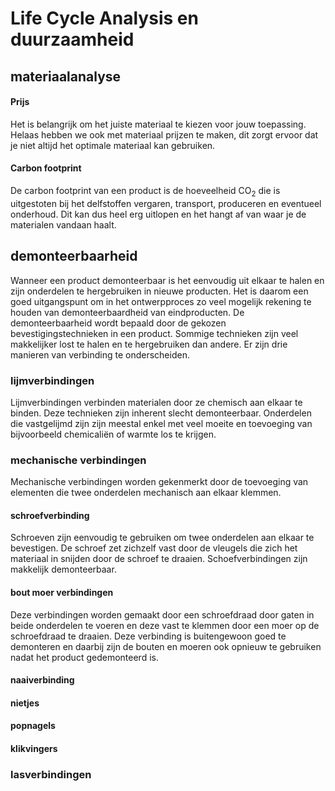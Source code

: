 # Life Cycle Analysis en duurzaamheid 

## materiaalanalyse

#### Prijs
Het is belangrijk om het juiste materiaal te kiezen voor jouw toepassing. 
Helaas hebben we ook met materiaal prijzen te maken, dit zorgt ervoor dat je niet altijd het optimale materiaal kan gebruiken.

#### Carbon footprint
De carbon footprint van een product is de hoeveelheid $\text{CO}_2$ die is uitgestoten bij het delfstoffen vergaren, transport, produceren en eventueel onderhoud.
Dit kan dus heel erg uitlopen en het hangt af van waar je de materialen vandaan haalt.

## demonteerbaarheid
Wanneer een product demonteerbaar is het eenvoudig uit elkaar te halen en zijn onderdelen te hergebruiken in nieuwe producten. Het is daarom een goed uitgangspunt om in het ontwerpproces zo veel mogelijk rekening te houden van demonteerbaardheid van eindproducten. De demonteerbaarheid wordt bepaald door de gekozen bevestigingstechnieken in een product. Sommige technieken zijn veel makkelijker lost te halen en te hergebruiken dan andere. Er zijn drie manieren van verbinding te onderscheiden.
### lijmverbindingen
Lijmverbindingen verbinden materialen door ze chemisch aan elkaar te binden. Deze technieken zijn inherent slecht demonteerbaar. Onderdelen die vastgelijmd zijn zijn meestal enkel met veel moeite en toevoeging van bijvoorbeeld chemicaliën of warmte los te krijgen. 
### mechanische verbindingen
Mechanische verbindingen worden gekenmerkt door de toevoeging van elementen die twee onderdelen mechanisch aan elkaar klemmen.
#### schroefverbinding
Schroeven zijn eenvoudig te gebruiken om twee onderdelen aan elkaar te bevestigen. De schroef zet zichzelf vast door de vleugels die zich het materiaal in snijden door de schroef te draaien. Schoefverbindingen zijn makkelijk demonteerbaar.
#### bout moer verbindingen
Deze verbindingen worden gemaakt door een schroefdraad door gaten in beide onderdelen te voeren en deze vast te klemmen door een moer op de schroefdraad te draaien. Deze verbinding is buitengewoon goed te demonteren en daarbij zijn de bouten en moeren ook opnieuw te gebruiken nadat het product gedemonteerd is.
#### naaiverbinding
#### nietjes
#### popnagels
#### klikvingers
### lasverbindingen
